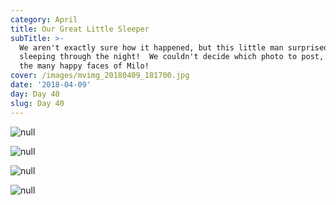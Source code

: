 ```yaml
---
category: April
title: Our Great Little Sleeper
subTitle: >-
  We aren't exactly sure how it happened, but this little man surprised us by
  sleeping through the night!  We couldn't decide which photo to post, so enjoy
  the many happy faces of Milo!
cover: /images/mvimg_20180409_181700.jpg
date: '2018-04-09'
day: Day 40
slug: Day 40
---
```

![null](/images/mvimg_20180409_181700.jpg)

![null](/images/img_20180409_181704.jpg)

![null](/images/img_20180409_181709.jpg)

![null](/images/mvimg_20180409_072623.jpg)
